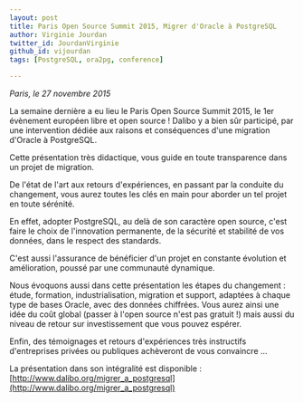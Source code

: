 ```yaml
---
layout: post
title: Paris Open Source Summit 2015, Migrer d'Oracle à PostgreSQL
author: Virginie Jourdan
twitter_id: JourdanVirginie
github_id: vijourdan
tags: [PostgreSQL, ora2pg, conference]

---
```

*Paris, le 27 novembre 2015*

La semaine dernière a eu lieu le Paris Open Source Summit 2015, le 1er évènement européen libre et open source !
Dalibo y a bien sûr participé, par une intervention dédiée aux raisons et conséquences d'une migration d'Oracle à PostgreSQL.


<!--MORE-->


Cette présentation très didactique, vous guide en toute transparence dans un projet de migration.

De l'état de l'art aux retours d'expériences, en passant par la conduite du changement, vous aurez toutes les clés en main pour aborder un tel projet en toute sérénité.

En effet, adopter PostgreSQL, au delà de son caractère open source, c'est faire le choix de l'innovation permanente, de la sécurité et stabilité de vos données, dans le respect des standards.

C'est aussi l'assurance de bénéficier d'un projet en constante évolution et amélioration, poussé par une communauté dynamique.

Nous évoquons aussi dans cette présentation les étapes du changement : étude, formation, industrialisation, migration et support, adaptées à chaque type de bases Oracle, avec des données chiffrées.
Vous aurez ainsi une idée du coût global (passer à l'open source n'est pas gratuit !) mais aussi du niveau de retour sur investissement que vous pouvez espérer.

Enfin, des témoignages et retours d'expériences très instructifs d'entreprises privées ou publiques achèveront de vous convaincre ...

La présentation dans son intégralité est disponible : [http://www.dalibo.org/migrer_a_postgresql](http://www.dalibo.org/migrer_a_postgresql)


